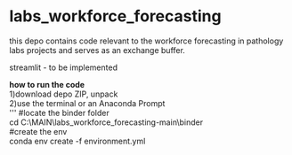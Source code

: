 # labs_workforce_forecasting

this depo contains code relevant to the workforce forecasting in pathology labs projects and serves as an exchange buffer.

streamlit - to be implemented

<b>how to run the code</b>          
1)download depo ZIP, unpack        
2)use the terminal or an Anaconda Prompt         
'''
#locate the binder folder      
cd C:\MAIN\labs_workforce_forecasting-main\binder          
#create the env       
conda env create -f environment.yml          
